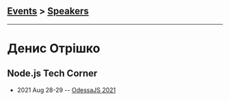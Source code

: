 ## [Events](../README.md) > [Speakers](../speakers.md)
---

# Денис Отрішко

## Node.js Tech Corner
- 2021 Aug 28-29 -- [OdessaJS 2021](https://youtu.be/h4uStCrO8tg)    
